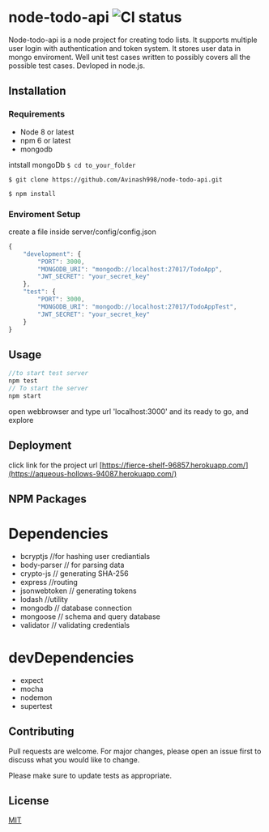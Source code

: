 # node-todo-api ![CI status](https://img.shields.io/badge/build-passing-brightgreen.svg)

Node-todo-api is a node project for creating todo lists. It supports multiple user login with authentication and token system. It stores user data in mongo enviroment. Well unit test cases written to possibly covers all the possible test cases. Devloped in node.js.

## Installation

### Requirements
* Node 8 or latest
* npm 6 or latest
* mongodb

intstall mongoDb
`$ cd to_your_folder`

`$ git clone https://github.com/Avinash998/node-todo-api.git`

`$ npm install`
### Enviroment Setup
create a file inside server/config/config.json
```javascript
{
	"development": {
		"PORT": 3000,
		"MONGODB_URI": "mongodb://localhost:27017/TodoApp",
		"JWT_SECRET": "your_secret_key"
	},
	"test": {
		"PORT": 3000,
		"MONGODB_URI": "mongodb://localhost:27017/TodoAppTest",
		"JWT_SECRET": "your_secret_key"
	}
}
```

## Usage

```javascript
//to start test server 
npm test
// To start the server
npm start

```
open webbrowser and type url 'localhost:3000'
and its ready to go, and explore

## Deployment
click link for the project url [https://fierce-shelf-96857.herokuapp.com/](https://aqueous-hollows-94087.herokuapp.com/)

## NPM Packages
# Dependencies
* bcryptjs   //for hashing user crediantials
* body-parser  // for parsing data
* crypto-js  // generating SHA-256
* express  //routing
* jsonwebtoken  // generating tokens
* lodash  //utility
* mongodb  // database connection
* mongoose  // schema and query database
* validator  //  validating credentials
# devDependencies
* expect
* mocha
* nodemon
* supertest

## Contributing
Pull requests are welcome. For major changes, please open an issue first to discuss what you would like to change.

Please make sure to update tests as appropriate.

## License
[MIT](https://choosealicense.com/licenses/mit/)
